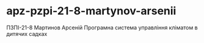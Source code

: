 # apz-pzpi-21-8-martynov-arsenii
ПЗПІ-21-8
Мартинов Арсеній
Програмна система управління кліматом в дитячих садках

